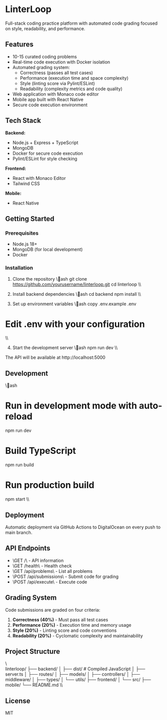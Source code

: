 ﻿# LinterLoop

Full-stack coding practice platform with automated code grading focused on style, readability, and performance.

## Features

- 10-15 curated coding problems
- Real-time code execution with Docker isolation
- Automated grading system:
  - Correctness (passes all test cases)
  - Performance (execution time and space complexity)
  - Style (linting score via Pylint/ESLint)
  - Readability (complexity metrics and code quality)
- Web application with Monaco code editor
- Mobile app built with React Native
- Secure code execution environment

## Tech Stack

**Backend:**
- Node.js + Express + TypeScript
- MongoDB
- Docker for secure code execution
- Pylint/ESLint for style checking

**Frontend:**
- React with Monaco Editor
- Tailwind CSS

**Mobile:**
- React Native

## Getting Started

### Prerequisites
- Node.js 18+
- MongoDB (for local development)
- Docker

### Installation

1. Clone the repository
\\\ash
git clone https://github.com/yourusername/linterloop.git
cd linterloop
\\\

2. Install backend dependencies
\\\ash
cd backend
npm install
\\\

3. Set up environment variables
\\\ash
copy .env.example .env
# Edit .env with your configuration
\\\

4. Start the development server
\\\ash
npm run dev
\\\

The API will be available at http://localhost:5000

## Development

\\\ash
# Run in development mode with auto-reload
npm run dev

# Build TypeScript
npm run build

# Run production build
npm start
\\\

## Deployment

Automatic deployment via GitHub Actions to DigitalOcean on every push to main branch.

## API Endpoints

- \GET /\ - API information
- \GET /health\ - Health check
- \GET /api/problems\ - List all problems
- \POST /api/submissions\ - Submit code for grading
- \POST /api/execute\ - Execute code

## Grading System

Code submissions are graded on four criteria:

1. **Correctness (40%)** - Must pass all test cases
2. **Performance (20%)** - Execution time and memory usage
3. **Style (20%)** - Linting score and code conventions
4. **Readability (20%)** - Cyclomatic complexity and maintainability

## Project Structure

\\\
linterloop/
├── backend/
│   ├── dist/              # Compiled JavaScript
│   ├── server.ts
│   ├── routes/
│   ├── models/
│   ├── controllers/
│   ├── middleware/
│   ├── types/
│   └── utils/
├── frontend/
│   └── src/
├── mobile/
└── README.md
\\\

## License

MIT
